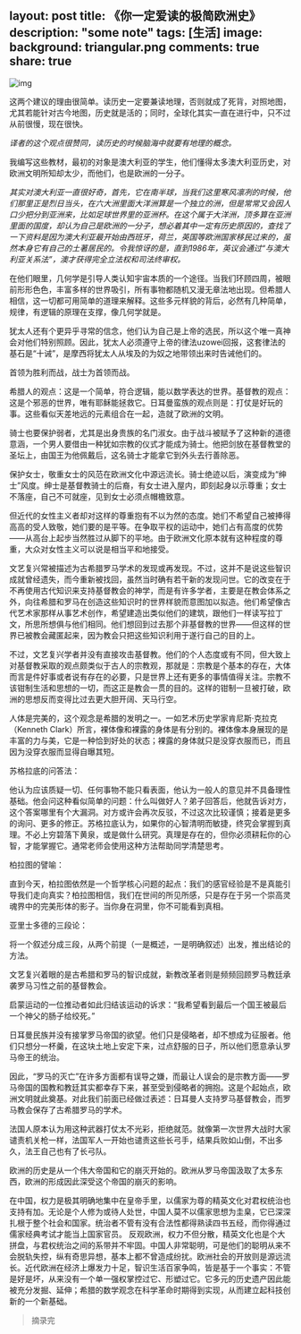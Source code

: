 layout: post
title: 《你一定爱读的极简欧洲史》
description: "some note"
tags: [生活]
image:
background: triangular.png
comments: true
share: true
---

![img](http://img10.360buyimg.com/n0/jfs/t1249/215/1469856567/279513/9dc99104/57302236N6db90259.jpg)

这两个建议的理由很简单。读历史一定要兼读地理，否则就成了死背，对照地图，尤其若能针对古今地图，历史就是活的；同时，全球化其实一直在进行中，只不过从前很慢，现在很快。

*译者的这个观点很赞同，读历史的时候脑海中就要有地理的概念。*

我编写这些教材，最初的对象是澳大利亚的学生，他们懂得太多澳大利亚历史，对欧洲文明所知却太少，而他们，也是欧洲的一分子。

*其实对澳大利亚一直很好奇，首先，它在南半球，当我们这里寒风凛冽的时候，他们那里正是烈日当头，在六大洲里面大洋洲算是一个独立的洲，但是常常又会因人口少把分到亚洲来，比如足球世界里的亚洲杯。在这个属于大洋洲，顶多算在亚洲里面的国度，却认为自己是欧洲的一分子，想必着其中一定有历史原因的，查找了一下资料是因为澳大利亚最开始由西班牙，荷兰，英国等欧洲国家移民过来的，虽然本身它有自己的土著居民的。令我惊讶的是，直到1986年，英议会通过“与澳大利亚关系法”，澳才获得完全立法权和司法终审权。*

在他们眼里，几何学是引导人类认知宇宙本质的一个途径。当我们环顾四周，被眼前形形色色，丰富多样的世界吸引，所有事物都随机又漫无章法地出现。但希腊人相信，这一切都可用简单的道理来解释。这些多元样貌的背后，必然有几种简单，规律，有逻辑的原理在支撑，像几何学就是。

犹太人还有个更异乎寻常的信念，他们认为自己是上帝的选民，所以这个唯一真神会对他们特别照顾。因此，犹太人必须遵守上帝的律法uzowei回报，这套律法的基石是“十诫”，是摩西将犹太人从埃及的为奴之地带领出来时告诫他们的。

首领为胜利而战，战士为首领而战。

希腊人的观点：这是一个简单，符合逻辑，能以数学表达的世界。基督教的观点：这是个邪恶的世界，唯有耶稣能拯救它。日耳曼蛮族的观点则是：打仗是好玩的事。这些看似天差地远的元素组合在一起，造就了欧洲的文明。

骑士也要保护弱者，尤其是出身贵族的名门淑女。由于战斗被赋予了这种新的道德意涵，一个男人要借由一种犹如宗教的仪式才能成为骑士。他把剑放在基督教堂的圣坛上，由国王为他佩戴后，这名骑士才能拿它到外头去行善除恶。

保护女士，敬重女士的风范在欧洲文化中源远流长。骑士绝迹以后，演变成为“绅士”风度。绅士是基督教骑士的后裔，有女士进入屋内，即刻起身以示尊重；女士不落座，自己不可就座，见到女士必须点帽檐致意。

但近代的女性主义者却对这样的尊重抱有不以为然的态度。她们不希望自己被捧得高高的受人致敬，她们要的是平等。在争取平权的运动中，她们占有高度的优势——从高台上起步当然胜过从脚下的平地。由于欧洲文化原本就有这种程度的尊重，大众对女性主义可以说是相当平和地接受。

文艺复兴常被描述为古希腊罗马学术的发现或再发现。不过，这并不是说这些智识成就曾经遗失，而今重新被找回，虽然当时确有若干新的发现问世。它的改变在于不再使用古代知识来支持基督教会的神学，而是有许多学者，主要是在教会体系之外，向往希腊和罗马在创造这些知识时的世界样貌而意图加以拟造。他们希望像古代艺术家那样从事艺术创作，希望建造出类似他们的建筑，跟他们一样读写拉丁文，所思所想俱与他们相同。他们想回到过去那个非基督教的世界——但这样的世界已被教会藏匿起来，因为教会只把这些知识利用于遂行自己的目的上。

不过，文艺复兴学者并没有直接攻击基督教。他们的个人态度或有不同，但大致上对基督教采取的观点颇类似于古人的宗教观，那就是：宗教是个基本的存在，大体而言是件好事或者说有存在的必要，只是世界上还有更多的事情值得关注。宗教不该钳制生活和思想的一切，而这正是教会一贯的目的。这样的钳制一旦被打破，欧洲的思想反而变得比过去更大胆开阔、天马行空。

人体是完美的，这个观念是希腊的发明之一。一如艺术历史学家肯尼斯·克拉克（Kenneth Clark）所言，裸体像和裸露的身体是有分别的。裸体像本身展现的是丰富的力与美，它是一种恰到好处的状态；裸露的身体就只是没穿衣服而已，而且因为没穿衣服而显得自曝其短。

苏格拉底的问答法：

他认为应该质疑一切、任何事物不能只看表面，他认为一般人的意见并不具备理性基础。他会问这种看似简单的问题：什么叫做好人？弟子回答后，他就告诉对方，这个答案哪里有个大漏洞。对方或许会再次反驳，不过这次比较谨慎；接着是更多的询问、更多的修正。苏格拉底认为，如果你的心智清明而敏捷，终究会掌握到真理。不必上穷碧落下黄泉，或是做什么研究。真理是存在的，但你必须耕耘你的心智，才能掌握它。通常老师会使用这种方法帮助同学清楚思考。

柏拉图的譬喻：

直到今天，柏拉图依然是一个哲学核心问题的起点：我们的感官经验是不是真能引导我们走向真实？柏拉图相信，我们在世间的所见所感，只是存在于另一个崇高灵魂界中的完美形体的影子。当你身在洞里，你不可能看到真相。

亚里士多德的三段论：

将一个叙述分成三段，从两个前提（一是概述，一是明确叙述）出发，推出结论的方法。

文艺复兴着眼的是古希腊和罗马的智识成就，新教改革者则是频频回顾罗马教廷承袭罗马习性之前的基督教会。

启蒙运动的一位推动者如此归结该运动的诉求：“我希望看到最后一个国王被最后一个神父的肠子给绞死。”

日耳曼民族并没有接掌罗马帝国的欲望。他们只是侵略者，却不想成为征服者。他们只想分一杯羹，在这块土地上安定下来，过点舒服的日子，所以他们愿意承认罗马帝王的统治。

因此，“罗马的灭亡”在许多方面都有误导之嫌，而最让人误会的是宗教方面——罗马帝国的国教和教廷其实都幸存下来，甚至受到侵略者的拥抱。这是个起始点，欧洲文明就此奠基。对此我们前面已经做过表述：日耳曼人支持罗马基督教会，而罗马教会保存了古希腊罗马的学术。

法国人原本认为用这种武器打仗太不光彩，拒绝就范。就像第一次世界大战时大家谴责机关枪一样，法国军人一开始也谴责这些长弓手，结果兵败如山倒，不出多久，法王自己也有了长弓队。

欧洲的历史是从一个伟大帝国和它的崩灭开始的。欧洲从罗马帝国汲取了太多东西，欧洲的形成因此深受这个帝国的崩灭的影响。

在中国，权力是极其明确地集中在皇帝手里，以儒家为尊的精英文化对君权统治也支持有加。无论是个人修为或待人处世，中国人莫不以儒家思想为圭臬，它已深深扎根于整个社会和国家。统治者不管有没有合法性都得熟读四书五经，而你得通过儒家经典考试才能当上国家官员。
反观欧洲，权力不但分散，精英文化也是个大拼盘，与君权统治之间的系带并不牢固。中国人非常聪明，可是他们的聪明从来不会脱轨失控，纵有奇思异想，基本上都不曾造成纷扰。欧洲社会的开放则是源远流长。近代欧洲在经济上爆发力十足，智识生活百家争鸣，皆是基于一个事实：不管是好是坏，从来没有一个单一强权掌控过它、形塑过它。它多元的历史遗产因此能被充分发掘、延伸；希腊的数学观念在科学革命时期得到实现，从而建立起科技创新的一个新基础。

> 摘录完

